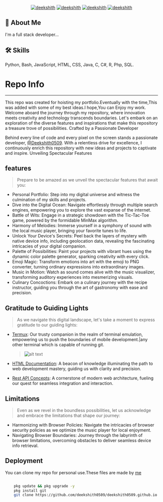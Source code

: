 <div align="center">

[![ deekshith ](https://img.shields.io/badge/deekshith-profile-blue.svg)](https://github.com/deekshith0509?tab=repositories) [![ deekshith ](https://img.shields.io/badge/Jonah-All-blue.svg)](https://github.com/jonahprashanth) [![ deekshith ](https://img.shields.io/badge/Vikram-All-blue.svg)](https://github.com/vikram-73/) [![ deekshith ](https://img.shields.io/badge/Arvind-All-blue.svg)](https://github.com/Aravind-webD)
</div>

## 🚀 About Me 
I'm a full stack developer...
## 🛠 Skills
Python, Bash, JavaScript, HTML, CSS, Java, C, C#, R, Php, SQL. 

# Repo Info
------


This repo was created for hoisting my portfolio.Eventually with the time,This was added with some of my best ideas.I hope,You can Enjoy my work.
Welcome aboard the journey through my repository, where innovation meets creativity and technology transcends boundaries. Let's embark on an exploration of the diverse features and inspirations that make this repository a treasure trove of possibilities.
Crafted by a Passionate Developer

Behind every line of code and every pixel on the screen stands a passionate developer, [@Deekshith0509](https://github.com/deekshith0509/). With a relentless drive for excellence, I continuously enrich this repository with new ideas and projects to captivate and inspire.
Unveiling Spectacular Features
## features

>Prepare to be amazed as we unveil the spectacular features that await you:
 - Personal Portfolio: Step into my digital universe and witness the culmination of my skills and projects.
  - Dive into the Digital Ocean: Navigate effortlessly through multiple search engines, empowering you to explore the vast expanse of the internet.
  - Battle of Wits: Engage in a strategic showdown with the Tic-Tac-Toe game, powered by the formidable MinMax algorithm.
  - Harmony of Melodies: Immerse yourself in a symphony of sound with the local music player, bringing your favorite tunes to life.
  - Unlock Your Device's Secrets: Peel back the layers of mystery with native device info, including geolocation data, revealing the fascinating intricacies of your digital companion.
  - Palette of Possibilities: Paint your projects with vibrant hues using the dynamic color palette generator, sparking creativity with every click.
  - Emoji Magic: Transform emotions into art with the emoji to PNG converter, turning ordinary expressions into extraordinary images.
  - Music in Motion: Watch as sound comes alive with the music visualizer, transforming auditory experiences into mesmerizing visuals.
  - Culinary Concoctions: Embark on a culinary journey with the recipe instructor, guiding you through the art of gastronomy with ease and precision.

##    Gratitude to Guiding Lights

>As we navigate this digital landscape, let's take a moment to express gratitude to our guiding lights:
 - [Termux](https://f-droid.org/en/packages/com.termux/): Our trusty companion in the realm of terminal emulation, empowering us to push the boundaries of mobile development.|any other terminal which is capable of running git.

     >![alt text](https://f-droid.org/repo/com.termux/en-US/icon_7jMZ7XD80oeucmGEaTwktIRZexLtGWvJfKdVD6Wu2SI=.png) 

  
 - [HTML Documentation](https://developer.mozilla.org/en-US/docs/Web/HTML): A beacon of knowledge illuminating the path to web development mastery, guiding us with clarity and precision.
 - [Rest API Concepts](https://www.ibm.com/topics/rest-apis#:~:text=AI%20Topic%20Updates-,What%20is%20a%20REST%20API%3F,transfer%20(REST)%20architectural%20style.): A cornerstone of modern web architecture, fueling our quest for seamless integration and interaction.

## Limitations
 >Even as we revel in the boundless possibilities, let us acknowledge and embrace the limitations that shape our journey:
 - Harmonizing with Browser Policies: Navigate the intricacies of browser security policies as we optimize the music player for local enjoyment.
 - Navigating Browser Boundaries: Journey through the labyrinth of browser limitations, overcoming obstacles to deliver seamless device info retrieval.

<!--
## Authors

- [@Deekshith0509](https://github.com/deekshith0509/)


## Features
- My personal portfolio.
- Multiple Search engines.
- Tic-Tac-Toe (implemented with MinMax algorithm).
- Local Music Player
- Native device Info( including Geolocation )
- Dynamic ColorPaletter Generator
- Emoji 2 PNG converter
- Music Visualiser
- Recipe Instructor

## Acknowledgements

 - [Termux](https://f-droid.org/en/packages/com.termux/) 
 ![alt text](https://f-droid.org/repo/com.termux/en-US/icon_7jMZ7XD80oeucmGEaTwktIRZexLtGWvJfKdVD6Wu2SI=.png) 
 - [HTML](https://developer.mozilla.org/en-US/docs/Web/HTML)
 - [check my other Repos](https://github.com/deekshith0509/)
 - [REST API](https://www.ibm.com/topics/rest-apis#:~:text=AI%20Topic%20Updates-,What%20is%20a%20REST%20API%3F,transfer%20(REST)%20architectural%20style.)
## Limitations
-Music-Player includes all the basic features,a normal musicplayer possess,Due to the browser security policies and restrictions,Music-Player may not work as expected directly from online through github.So,Run it locally to experience it.
    Besides Music-Player,There is also a conflict in the device-info retrieval code because of the Browser Limitations......
--->
## Deployment

 You can clone my repo for personal use.These files are made by [me](https://github.com/deekshith0509/)

```bash
    
    pkg update && pkg upgrade -y
    pkg install git
    git clone https://github.com/deekshith0509/deekshith0509.github.io
```

